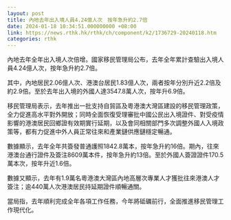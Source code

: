 ```yaml
---
layout: post
title: 內地去年出入境人員4.24億人次　按年急升約2.7倍
date: 2024-01-18 10:34:51.000000000 +08:00
link: https://news.rthk.hk/rthk/ch/component/k2/1736729-20240118.htm
categories: rthk
---
```


內地去年全年出入境人次倍增。國家移民管理局公布，去年全年累計查驗出入境人員4.24億人次，按年急升約2.7倍。

其中，內地居民2.06億人次、港澳台居民1.83億人次，兩者按年分別升近2.2倍及約2.9倍。至於去年出入境的外國人達3547.8萬人次，按年升6.9倍。

移民管理局表示，去年推出一批支持自貿區及粵港澳大灣區建設的移民管理政策，全力促進高水平對外開放；同時全面恢復受理審批中國公民出入境證件、對受疫情影響的港澳居民回鄉證有效期實行延期，以及會同相關部門多次調整外國人入境政策等，都有力促進中外人員正常往來和產業鏈供應鏈穩定暢通。

數據顯示，去年全年共簽發普通護照1842.8萬本，按年急升約16倍。期內，往來港澳台通行證件及簽注8609萬本件，按年急升約13倍。至於外國人簽證證件170.5萬本次，按年升近1.6倍。

數據又顯示，去年有1.9萬名粵港澳大灣區內地高層次專業人才獲批往來港澳人才簽注；逾440萬人次港澳居民持延期證件順暢通關。

當局指，去年順利完成全年各項工作任務，今年將砥礪前行，全面推進移民管理工作現代化。
